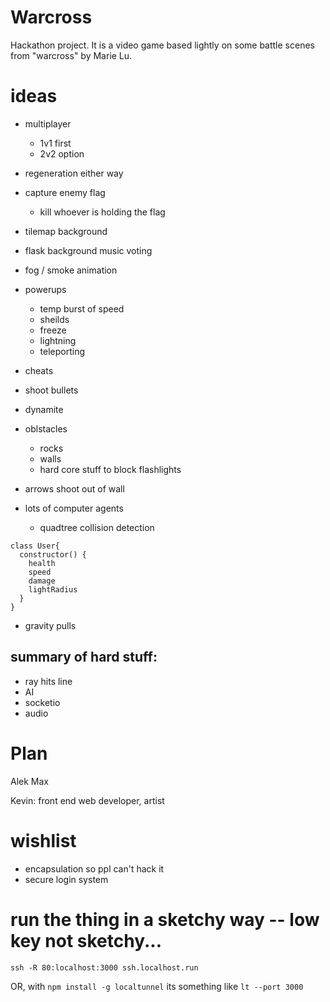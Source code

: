 # Warcross

Hackathon project. It is a video game based lightly on some battle scenes from "warcross" by Marie Lu.

# ideas

  - multiplayer 
    * 1v1 first 
    * 2v2 option 
  - regeneration either way 

  - capture enemy flag
    * kill whoever is holding the flag


  - tilemap background

  - flask background music voting 

  - fog / smoke animation

  - powerups
    * temp burst of speed
    * sheilds
    * freeze 
    * lightning
    * teleporting
  - cheats
  - shoot bullets

  - dynamite

  - oblstacles
    * rocks
    * walls 
    * hard core stuff to block flashlights

  - arrows shoot out of wall

  - lots of computer agents 
    * quadtree collision detection

  ```
  class User{
    constructor() {
      health
      speed
      damage
      lightRadius
    } 
  }
  ```

  - gravity pulls



## summary of hard stuff:
  - ray hits line
  - AI
  - socketio
  - audio


# Plan

Alek 
Max  

Kevin: front end web developer, artist


# wishlist
  - encapsulation so ppl can't hack it
  - secure login system


# run the thing in a sketchy way -- low key not sketchy...
  `ssh -R 80:localhost:3000 ssh.localhost.run`

  OR, 
  with `npm install -g localtunnel`
  its something like
  `lt --port 3000`
   
